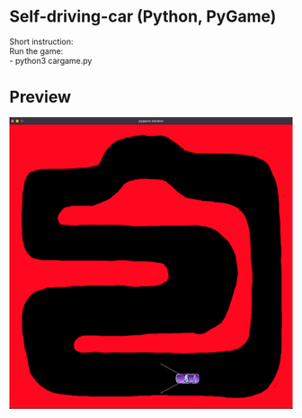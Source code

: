 # Self-driving-car (Python, PyGame)

Short instruction:   
Run the game:   
    - python3 cargame.py   
   
# Preview
![Preview 1](/preview.png?raw=true "CarGame-1")